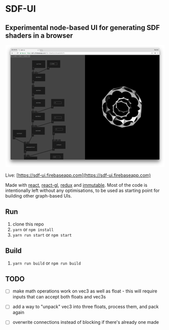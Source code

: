 # SDF-UI

## Experimental node-based UI for generating SDF shaders in a browser

<p align="center"><img src="assets/screen.png" alt="screenshot" style="max-width:100%;"></p>

Live: [https://sdf-ui.firebaseapp.com](https://sdf-ui.firebaseapp.com)

Made with [react](https://facebook.github.io/react/), [react-gl](https://github.com/gre/gl-react), [redux](https://github.com/reactjs/redux) and [immutable](https://facebook.github.io/immutable-js/).
Most of the code is intentionally left without any optimisations, to be used as starting point for building other graph-based UIs.

## Run

1. clone this repo
2. `yarn` or `npm install`
3. `yarn run start` or `npm start`

## Build

1. `yarn run build` or `npm run build`

## TODO

- [ ] make math operations work on vec3 as well as float - this will require inputs that can accept both floats and vec3s
- [ ] add a way to "unpack" vec3 into three floats, process them, and pack again
- [ ] overwrite connections instead of blocking if there's already one made

